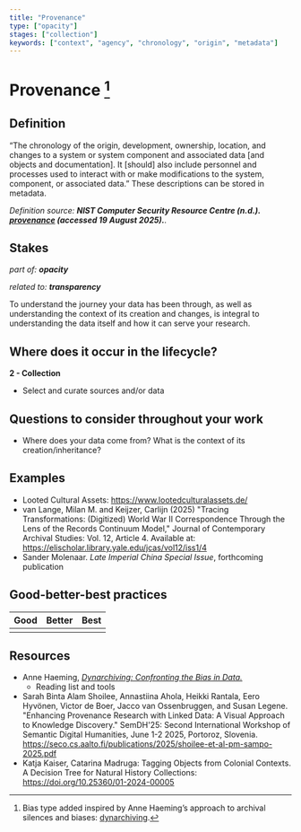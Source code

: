 ```yaml
---
title: "Provenance"
type: ["opacity"]
stages: ["collection"]
keywords: ["context", "agency", "chronology", "origin", "metadata"]
---
```


# Provenance [^1]

## Definition
“The chronology of the origin, development, ownership, location, and changes to a system or system component and associated data [and objects and documentation]. It [should] also include personnel and processes used to interact with or make modifications to the system, component, or associated data.” These descriptions can be stored in metadata. 

_Definition source: **NIST Computer Security Resource Centre (n.d.). [provenance](https://csrc.nist.gov/glossary/term/provenance) (accessed 19 August 2025).**._ 

## Stakes
_part of: **opacity**_

_related to: **transparency**_

To understand the journey your data has been through, as well as understanding the context of its creation and changes, is integral to understanding the data itself and how it can serve your research.  

## Where does it occur in the lifecycle?

**2 - Collection**
- Select and curate sources and/or data

## Questions to consider throughout your work
- Where does your data come from? What is the context of its creation/inheritance?

## Examples
- Looted Cultural Assets: https://www.lootedculturalassets.de/
- van Lange, Milan M. and Keijzer, Carlijn (2025) "Tracing Transformations: (Digitized) World War II Correspondence Through the Lens of the Records Continuum Model," Journal of Contemporary Archival Studies: Vol. 12, Article 4.
Available at: https://elischolar.library.yale.edu/jcas/vol12/iss1/4
- Sander Molenaar. _Late Imperial China Special Issue_, forthcoming publication

## Good-better-best practices

| Good | Better | Best|
|---|---|---|
| | | |

## Resources
- Anne Haeming, [_Dynarchiving: Confronting the Bias in Data._](dynarchiving.com) 
    - Reading list and tools
- Sarah Binta Alam Shoilee, Annastiina Ahola, Heikki Rantala, Eero Hyvönen, Victor de Boer, Jacco van Ossenbruggen, and Susan Legene. "Enhancing Provenance Research with Linked Data: A Visual Approach to Knowledge Discovery." SemDH'25: Second International Workshop of Semantic Digital Humanities, June 1-2 2025, Portoroz, Slovenia. https://seco.cs.aalto.fi/publications/2025/shoilee-et-al-pm-sampo-2025.pdf
- Katja Kaiser, Catarina Madruga: Tagging Objects from Colonial Contexts. A Decision Tree for Natural History Collections: https://doi.org/10.25360/01-2024-00005 


[^1]: Bias type added inspired by Anne Haeming’s approach to archival silences and biases: [dynarchiving](dynarchiving.com). 